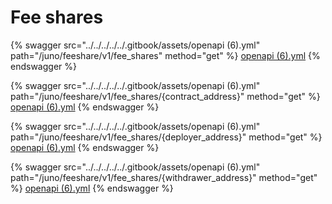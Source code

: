 # Fee shares

{% swagger src="../../../../../.gitbook/assets/openapi (6).yml" path="/juno/feeshare/v1/fee_shares" method="get" %}
[openapi (6).yml](<../../../../../.gitbook/assets/openapi (6).yml>)
{% endswagger %}

{% swagger src="../../../../../.gitbook/assets/openapi (6).yml" path="/juno/feeshare/v1/fee_shares/{contract_address}" method="get" %}
[openapi (6).yml](<../../../../../.gitbook/assets/openapi (6).yml>)
{% endswagger %}

{% swagger src="../../../../../.gitbook/assets/openapi (6).yml" path="/juno/feeshare/v1/fee_shares/{deployer_address}" method="get" %}
[openapi (6).yml](<../../../../../.gitbook/assets/openapi (6).yml>)
{% endswagger %}

{% swagger src="../../../../../.gitbook/assets/openapi (6).yml" path="/juno/feeshare/v1/fee_shares/{withdrawer_address}" method="get" %}
[openapi (6).yml](<../../../../../.gitbook/assets/openapi (6).yml>)
{% endswagger %}
